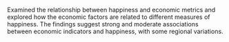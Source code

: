 Examined the relationship between happiness and economic metrics and explored how the economic factors are related to different measures of happiness. The findings suggest strong and moderate associations between economic indicators and happiness, with some regional variations.

